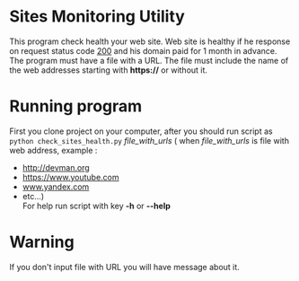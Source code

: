 # Sites Monitoring Utility
This program check health your web site. Web site is healthy if he response on request status code [200](https://ru.wikipedia.org/wiki/Список_кодов_состояния_HTTP#200) and his domain paid for 1 month in advance.
The program must have a file with a URL.
The file must include the name of the web addresses starting with **https://** or without it.
# Running program
First you clone project on your computer, after you should run script as `python check_sites_health.py` *file_with_urls* ( when *file_with_urls* is file with web address, example :     
- http://devman.org 
- https://www.youtube.com
- www.yandex.com
- etc...)    
For help run script with key **-h** or **--help**
# Warning
If you don't input file with URL you will have message about it.
